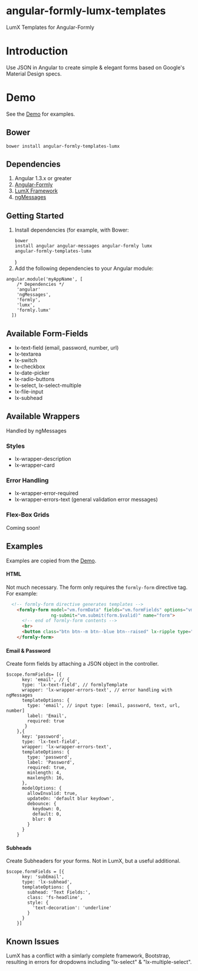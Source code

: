 angular-formly-lumx-templates
=============================

LumX Templates for Angular-Formly

# Introduction

Use JSON in Angular to create simple & elegant forms based on Google's Material Design specs. 

# Demo

See the [Demo](https://formly-lumx.herokuapp.com/ "Angular-Formly-Lumx Demo") for examples.

## Bower

<pre><code>bower install angular-formly-templates-lumx</code></pre>

## Dependencies

1. Angular 1.3.x or greater
2. [Angular-Formly](https://github.com/formly-js/angular-formly "Angular-Formly") 
3. [LumX Framework](http://ui.lumapps.com/ "LumX Framework") 
4. [ngMessages](https://docs.angularjs.org/api/ngMessages/directive/ngMessages "ngMessages Docs")

## Getting Started

1. Install dependencies (for example, with Bower: <pre><code>bower install angular angular-messages angular-formly lumx angular-formly-templates-lumx</code></pre>)
2. Add the following dependencies to your Angular module:

<pre><code>angular.module('myAppName', [
    /* Dependencies */
    'angular'
    'ngMessages',
    'formly',
    'lumx',
    'formly.lumx'
  ])</code></pre>
  
## Available Form-Fields

- lx-text-field (email, password, number, url)
- lx-textarea
- lx-switch
- lx-checkbox
- lx-date-picker
- lx-radio-buttons
- lx-select, lx-select-multiple
- lx-file-input
- lx-subhead

## Available Wrappers
Handled by ngMessages

### Styles
- lx-wrapper-description
- lx-wrapper-card

### Error Handling
- lx-wrapper-error-required
- lx-wrapper-errors-text (general validation error messages)

### Flex-Box Grids
Coming soon!
  
## Examples
  
  Examples are copied from the [Demo](https://formly-lumx.herokuapp.com/ "Angular-Formly-Lumx Demo").
  
#### HTML
  
  Not much necessary. The form only requires the <code>formly-form</code> directive tag. For example:
  
```html
  <!-- formly-form directive generates templates -->
    <formly-form model="vm.formData" fields="vm.formFields" options="vm.formOptions"
                 ng-submit="vm.submit(form.$valid)" name="form">
      <!-- end of formly-form contents -->
      <br>
      <button class="btn btn--m btn--blue btn--raised" lx-ripple type="submit">Submit</button>
    </formly-form>
```
  
#### Email & Password
  
  Create form fields by attaching a JSON object in the controller.
  
  <pre><code>$scope.formFields= [{
      key: 'email', // {
      type: 'lx-text-field', // formlyTemplate
      wrapper: 'lx-wrapper-errors-text', // error handling with ngMessages
      templateOptions: {
        type: 'email', // input type: [email, password, text, url, number]
        label: 'Email',
        required: true
       }
    },{
      key: 'password',
      type: 'lx-text-field',
      wrapper: 'lx-wrapper-errors-text',
      templateOptions: {
        type: 'password',
        label: 'Password',
        required: true,
        minlength: 4,
        maxlength: 16,
      },
      modelOptions: { 
        allowInvalid: true,
        updateOn: 'default blur keydown',
        debounce: {
          keydown: 0,
          default: 0,
          blur: 0
        }
      }
    }</code></pre>

#### Subheads

Create Subheaders for your forms. Not in LumX, but a useful additional.

<pre><code>$scope.formFields = [{
      key: 'subEmail',
      type: 'lx-subhead',
      templateOptions: {
        subhead: 'Text Fields:',
        class: 'fs-headline',
        style: {
          'text-decoration': 'underline'
        }
      }
    }]</code></pre>
    
## Known Issues

LumX has a conflict with a simlarly complete framework, Bootstrap, resulting in errors for dropdowns including "lx-select" & "lx-multiple-select".
